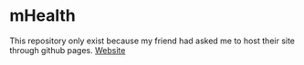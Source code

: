 # mHealth

This repository only exist because my friend had asked me to host their site through github pages.
<a href="https://last-brain-cell.github.io/mHealth/">Website</a>
